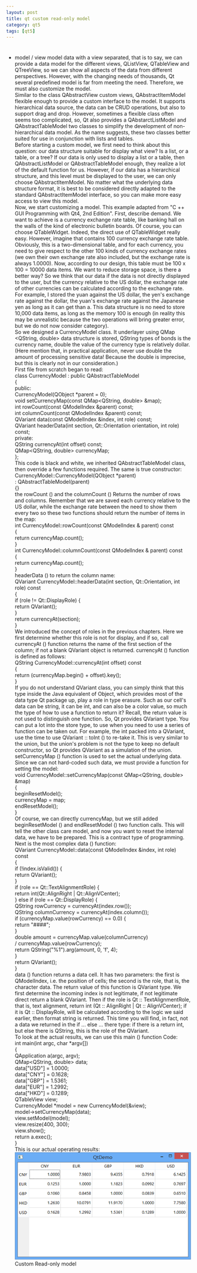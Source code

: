 ```yaml
---
layout: post
title: qt custom read-only model
category: qt5
tags: [qt5]
---
```

# 

## 

* model / view model data with a view separated, that is to say, we can provide a data model for the different views, QListView, QTableView and QTreeView, so we can show all aspects of the data from different perspectives. However, with the changing needs of thousands, Qt several predefined model is far from meeting the need. Therefore, we must also customize the model.  
Similar to the class QAbstractView custom views, QAbstractItemModel flexible enough to provide a custom interface to the model. It supports hierarchical data source, the data can be CRUD operations, but also to support drag and drop. However, sometimes a flexible class often seems too complicated, so, Qt also provides a QAbstarctListModel and QAbstractTableModel two classes to simplify the development of non-hierarchical data model. As the name suggests, these two classes better suited for use in conjunction with lists and tables.  
Before starting a custom model, we first need to think about this question: our data structure suitable for display what view? Is a list, or a table, or a tree? If our data is only used to display a list or a table, then QAbstractListModel or QAbstractTableModel enough, they realize a lot of the default function for us. However, if our data has a hierarchical structure, and this level must be displayed to the user, we can only choose QAbstractItemModel. No matter what the underlying data structure format, it is best to be considered directly adapted to the standard QAbstractItemModel interface, so you can make more easy access to view this model.  
Now, we start customizing a model. This example adapted from "C ++ GUI Programming with Qt4, 2nd Edition". First, describe demand. We want to achieve is a currency exchange rate table, like banking hall on the walls of the kind of electronic bulletin boards. Of course, you can choose QTableWidget. Indeed, the direct use of QTableWidget really easy. However, imagine that contains 100 currency exchange rate table. Obviously, this is a two-dimensional table, and for each currency, you need to give respect to the other 100 kinds of currency exchange rates (we own their own exchange rate also included, but the exchange rate is always 1.0000). Now, according to our design, this table must be 100 x 100 = 10000 data items. We want to reduce storage space, is there a better way? So we think that our data if the data is not directly displayed to the user, but the currency relative to the US dollar, the exchange rate of other currencies can be calculated according to the exchange rate. For example, I stored the yuan against the US dollar, the yen's exchange rate against the dollar, the yuan's exchange rate against the Japanese yen as long as it can get than a. This data structure is no need to store 10,000 data items, as long as the memory 100 is enough (in reality this may be unrealistic because the two operations will bring greater error, but we do not now consider category).  
So we designed a CurrencyModel class. It underlayer using QMap <QString, double\> data structure is stored, QString types of bonds is the currency name, double the value of the currency type is relatively dollar. (Here mention that, in practical application, never use double the amount of processing sensitive data! Because the double is imprecise, but this is clearly not in our consideration.)  
First file from scratch began to read:  
class CurrencyModel : public QAbstractTableModel  
{  
public:  
CurrencyModel(QObject \*parent = 0);  
void setCurrencyMap(const QMap<QString, double\> &map);  
int rowCount(const QModelIndex &parent) const;  
int columnCount(const QModelIndex &parent) const;  
QVariant data(const QModelIndex &index, int role) const;  
QVariant headerData(int section, Qt::Orientation orientation, int role) const;  
private:  
QString currencyAt(int offset) const;  
QMap<QString, double\> currencyMap;  
};  
This code is black and white, we inherited QAbstractTableModel class, then override a few functions required. The same is true constructor:  
CurrencyModel::CurrencyModel(QObject \*parent)  
: QAbstractTableModel(parent)  
{}  
the rowCount () and the columnCount () Returns the number of rows and columns. Remember that we are saved each currency relative to the US dollar, while the exchange rate between the need to show them every two so these two functions should return the number of items in the map:  
int CurrencyModel::rowCount(const QModelIndex & parent) const  
{  
return currencyMap.count();  
}  
int CurrencyModel::columnCount(const QModelIndex & parent) const  
{  
return currencyMap.count();  
}  
headerData () to return the column name:  
QVariant CurrencyModel::headerData(int section, Qt::Orientation, int role) const  
{  
if (role != Qt::DisplayRole) {  
return QVariant();  
}  
return currencyAt(section);  
}  
We introduced the concept of roles in the previous chapters. Here we first determine whether this role is not for display, and if so, call currencyAt () function returns the name of the first section of the column; if not a blank QVariant object is returned. currencyAt () function is defined as follows:  
QString CurrencyModel::currencyAt(int offset) const  
{  
return (currencyMap.begin() + offset).key();  
}  
If you do not understand QVariant class, you can simply think that this type inside the Java equivalent of Object, which provides most of the data type Qt package up, play a role in type erasure. Such as our cell's data can be string, it can be int, and can also be a color value, so much the type of how to use a function to return it? Recall, the return value is not used to distinguish one function. So, Qt provides QVariant type. You can put a lot into the store type, to use when you need to use a series of function can be taken out. For example, the int packed into a QVariant, use the time to use QVariant :: toInt () to re-take it. This is very similar to the union, but the union's problem is not the type to keep no default constructor, so Qt provides QVariant as a simulation of the union.  
setCurrencyMap () function is used to set the actual underlying data. Since we can not hard-coded such data, we must provide a function for setting the model:  
void CurrencyModel::setCurrencyMap(const QMap<QString, double\> &map)  
{  
beginResetModel();  
currencyMap = map;  
endResetModel();  
}  
Of course, we can directly currencyMap, but we still added beginResetModel () and endResetModel () two function calls. This will tell the other class care model, and now you want to reset the internal data, we have to be prepared. This is a contract type of programming.  
Next is the most complex data () function:  
QVariant CurrencyModel::data(const QModelIndex &index, int role) const  
{  
if (!index.isValid()) {  
return QVariant();  
}  
if (role == Qt::TextAlignmentRole) {  
return int(Qt::AlignRight | Qt::AlignVCenter);  
} else if (role == Qt::DisplayRole) {  
QString rowCurrency = currencyAt(index.row());  
QString columnCurrency = currencyAt(index.column());  
if (currencyMap.value(rowCurrency) == 0.0) {  
return "\#\#\#\#";  
}  
double amount = currencyMap.value(columnCurrency)  
/ currencyMap.value(rowCurrency);  
return QString("%1").arg(amount, 0, 'f', 4);  
}  
return QVariant();  
}  
data () function returns a data cell. It has two parameters: the first is QModelIndex, i.e. the position of cells; the second is the role, that is, the character data. The return value of this function is QVariant type. We first determine the incoming index is not legitimate, if not legitimate direct return a blank QVariant. Then if the role is Qt :: TextAlignmentRole, that is, text alignment, return int (Qt :: AlignRight | Qt :: AlignVCenter); if it is Qt :: DisplayRole, will be calculated according to the logic we said earlier, then format string is returned. This time you will find, in fact, not a data we returned in the if ... else ... there type: if there is a return int, but else there is QString, this is the role of the QVariant.  
To look at the actual results, we can use this main () function Code:  
int main(int argc, char \*argv\[\])  
{  
QApplication a(argc, argv);  
QMap<QString, double\> data;  
data\["USD"\] = 1.0000;  
data\["CNY"\] = 0.1628;  
data\["GBP"\] = 1.5361;  
data\["EUR"\] = 1.2992;  
data\["HKD"\] = 0.1289;  
QTableView view;  
CurrencyModel \*model = new CurrencyModel(&view);  
model-\>setCurrencyMap(data);  
view.setModel(model);  
view.resize(400, 300);  
view.show();  
return a.exec();  
}  
This is our actual operating results:  
![](/public/assets/2021-07-25/153d961786e83d528e5c04f0c84c83f6.png)  
Custom Read-only model